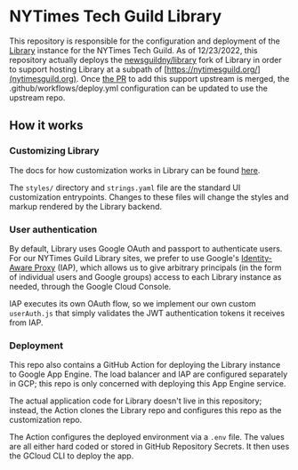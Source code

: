 # NYTimes Tech Guild Library

This repository is responsible for the configuration and deployment
of the [Library](https://github.com/nytimes/library.git) instance
for the NYTimes Tech Guild. As of 12/23/2022, this repository actually
deploys the
[newsguildny/library](https://github.com/newsguildny/library.git)
fork of Library in order to support hosting Library at a subpath of
[https://nytimesguild.org/](nytimesguild.org). Once
[the PR](https://github.com/nytimes/library/pull/334) to add this
support upstream is merged, the .github/workflows/deploy.yml
configuration can be updated to use the upstream repo.

## How it works

### Customizing Library

The docs for how customization works in Library can be found
[here](https://github.com/nytimes/library/blob/master/custom/README.md).

The `styles/` directory and `strings.yaml` file are the standard
UI customization entrypoints. Changes to these files will change the
styles and markup rendered by the Library backend.

### User authentication

By default, Library uses Google OAuth and passport to authenticate users.
For our NYTimes Guild Library sites, we prefer to use Google's
[Identity-Aware Proxy](https://cloud.google.com/iap/docs/concepts-overview)
(IAP), which allows us to give arbitrary principals (in the form of
individual users and Google groups) access to each Library instance as
needed, through the Google Cloud Console.

IAP executes its own OAuth flow, so we implement our own custom
`userAuth.js` that simply validates the JWT authentication tokens it
receives from IAP.

### Deployment

This repo also contains a GitHub Action for deploying the Library instance
to Google App Engine. The load balancer and IAP are configured separately
in GCP; this repo is only concerned with deploying this App Engine service.

The actual application code for Library doesn't live in this repository;
instead, the Action clones the Library repo and configures this repo as the
customization repo.

The Action configures the deployed environment via a `.env` file. The values
are all either hard coded or stored in GitHub Repository Secrets. It then uses the GCloud CLI to deploy the app.
